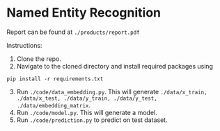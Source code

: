 # Named Entity Recognition

Report can be found at `./products/report.pdf`

Instructions:

1. Clone the repo.
2. Navigate to the cloned directory and install required packages using

```
pip install -r requirements.txt
```

3. Run `./code/data_embedding.py`. This will generate `./data/x_train, ./data/x_test, ./data/y_train, ./data/y_test, ./data/embedding_matrix`.
4. Run `./code/model.py`. This will generate a model.
5. Run `./code/prediction.py` to predict on test dataset. 
